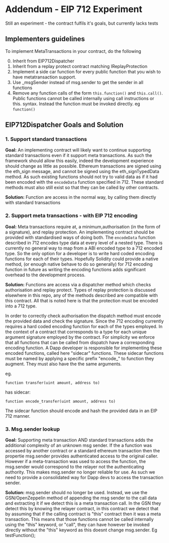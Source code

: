 # Addendum - EIP 712 Experiment

Still an experiment - the contract fulfils it's goals, but currently lacks tests

## Implementers guidelines

To implement MetaTransactions in your contract, do the following

0. Inherit from EIP712Dispatcher
1. Inherit from a replay protect contract matching IReplayProtection
1. Implement a side car function for every public function that you wish to have metatransaction support.
2. Use _msgSender instead of msg.sender to get the sender in all functions
3. Remove any function calls of the form `this.function()` and `this.call()`. Public functions cannot be called internally using call instructions or this. syntax. Instead the function must be invoked directly. eg `function()`


## EIP712Dispatcher Goals and Solution

### 1. Support standard transactions
**Goal:** An implementing contract will likely want to continue supporting standard transactions even if it support meta transactions. As such the framework should allow this easily, indeed the development experience should change as little as possible. Ethereum transactions are signed using the eth_sign message, and cannot be signed using the eth_signTypedData method. As such existing functions should not try to valid data as if it had been encoded with the `encodeData` function specified in 712. These standard methods must also still exist so that they can be called by other contracts.

**Solution:** Function are access in the normal way, by calling them directly with standard transactions

### 2. Support meta transactions - with EIP 712 encoding
**Goal:** Meta transactions require at, a minimum,authorisation (in the form of a signature), and replay protection. An implementing contract should be provided with standardised ways of doing both. The `encodeData` function described in 712 encodes type data at every level of a nested type. There is currently no general way to map from a ABI encoded type to a 712 encoded type. So the only option for a developer is to write hard coded encoding functions for each of their types. Hopefully Solidity could provide a native method, (or enough native behave to do so generally) for 712 encoding function in future as writing the encoding functions adds significant overhead to the development process.

**Solution:** Functions are access via a dispatcher method which checks authorisation and replay protect. Types of replay protection is discussed elsewhere in this repo, any of the methods described are compatible with this contract.
All that is noted here is that the protection must be encoded into a 712 type.

In order to correctly check authorisation the dispatch method must encode the provided data and check the signature. Since the 712 encoding currently requires a hard coded encoding function for each of the types employed. In the context of a contract that corresponds to a type for each unique argument signature employed by the contract. For simplicity we enforce that all functions that can be called from dispatch have a corresponding encoding function. A Dapp developer is responsible for implementing these encoded functions, called here "sidecar" functions. These sidecar functions must be named by applying a specific prefix "encode_" to function they augment. They must also have the the same arguments.

eg. 
```
function transfer(uint amount, address to)
```
has sidecar:
```
function encode_transfer(uint amount, address to)
```
The sidecar function should encode and hash the provided data in an EIP 712 manner.

### 3. Msg.sender lookup
**Goal:** Supporting meta transaction AND standard transactions adds the additional complexity of an unknown msg sender. If the a function was accessed by another contract or a standard ethereum transaction then the propertie msg.sender provides authenticated access to the original caller. However if a meta-transaction was used to access the function, the msg.sender would correspond to the relayer not the authenticating authority. This makes msg.sender no longer reliable for use. As such we need to provide a consolidated way for Dapp devs to access the transaction sender.

**Solution:** msg.sender should no longer be used. Instead, we use the GSN/OpenZeppelin method of appending the msg sender to the call data and extracting it if we detect this is a meta transaction call. In the GSN they detect this by knowing the relayer contract, in this contract we detect that by assuming that if the calling contract is "this" contract then it was a meta transaction. This means that those functions cannot be called internally using the "this" keyword, or "call", they can have however be invoked directly without the "this" keyword as this doesnt change msg.sender. Eg testFunction();